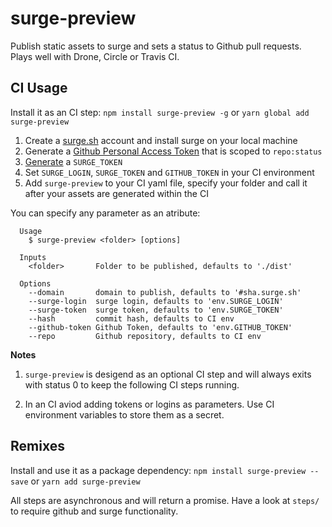 # surge-preview

Publish static assets to surge and sets a status to Github pull requests. Plays well with Drone, Circle or Travis CI.

## CI Usage

Install it as an CI step: `npm install surge-preview -g` or `yarn global add surge-preview` 

1. Create a [surge.sh](https://surge.sh) account and install surge on your local machine
2. Generate a [Github Personal Access Token](https://github.com/settings/tokens) that is scoped to `repo:status`
3. [Generate](https://surge.sh/help/integrating-with-travis-ci) a `SURGE_TOKEN` 
4. Set `SURGE_LOGIN`, `SURGE_TOKEN` and `GITHUB_TOKEN` in your CI environment
5. Add `surge-preview` to your CI yaml file, specify your folder and call it after your assets are generated within the CI

You can specify any parameter as an atribute:

```
  Usage
    $ surge-preview <folder> [options]

  Inputs
    <folder>       Folder to be published, defaults to './dist'

  Options
    --domain       domain to publish, defaults to '#sha.surge.sh'
    --surge-login  surge login, defaults to 'env.SURGE_LOGIN'
    --surge-token  surge token, defaults to 'env.SURGE_TOKEN'
    --hash         commit hash, defaults to CI env
    --github-token Github Token, defaults to 'env.GITHUB_TOKEN'
    --repo         Github repository, defaults to CI env
```

__Notes__

1. `surge-preview` is desigend as an optional CI step and will always exits with status 0 to keep the following CI steps running.  

2. In an CI aviod adding tokens or logins as parameters. Use CI environment variables to store them as a secret.

## Remixes

Install and use it as a package dependency: `npm install surge-preview --save` or `yarn add surge-preview`

All steps are asynchronous and will return a promise. Have a look at `steps/` to require github and surge functionality.

